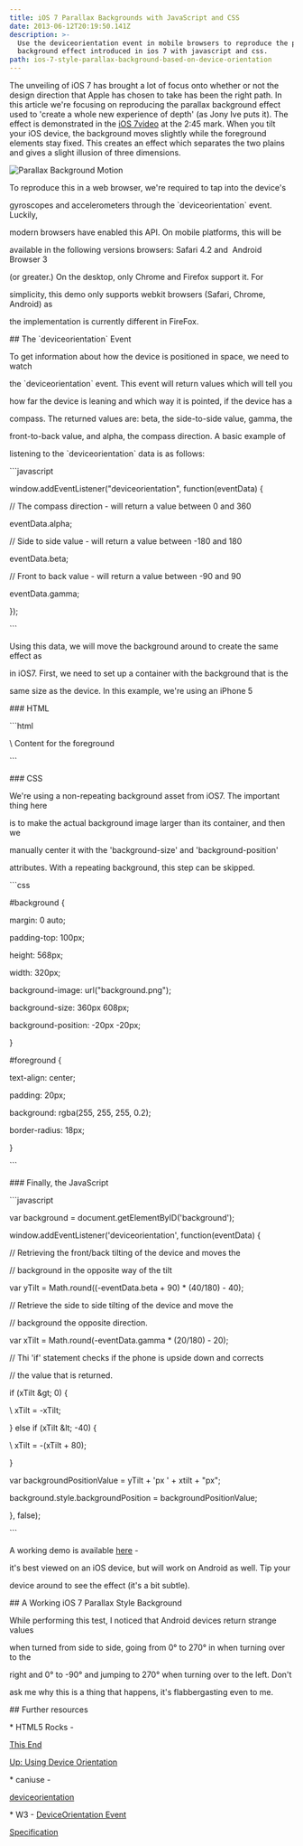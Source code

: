 ```yaml
---
title: iOS 7 Parallax Backgrounds with JavaScript and CSS
date: 2013-06-12T20:19:50.141Z
description: >-
  Use the deviceorientation event in mobile browsers to reproduce the parallax
  background effect introduced in ios 7 with javascript and css.
path: ios-7-style-parallax-background-based-on-device-orientation
---
```

The unveiling of iOS 7 has brought a lot of focus onto whether or not the design direction that Apple has chosen to take has been the right path. In this article we're focusing on reproducing the parallax background effect used to 'create a whole new experience of depth' (as Jony Ive puts it). The effect is demonstrated in the <a href="http://www.apple.com/ios/ios7/#video" target="_blank">iOS 7video</a> at the 2:45 mark. When you tilt your iOS device, the background moves slightly while the foreground elements stay fixed. This creates an effect which separates the two plains and gives a slight illusion of three dimensions.

![Parallax Background Motion](ku-xlarge.gif)

To reproduce this in a web browser, we're required to tap into the device's

gyroscopes and accelerometers through the \`deviceorientation\` event. Luckily,

modern browsers have enabled this API. On mobile platforms, this will be

available in the following versions browsers: Safari 4.2 and  Android Browser 3

(or greater.) On the desktop, only Chrome and Firefox support it. For

simplicity, this demo only supports webkit browsers (Safari, Chrome, Android) as

the implementation is currently different in FireFox.

\## The \`deviceorientation\` Event

To get information about how the device is positioned in space, we need to watch

the \`deviceorientation\` event. This event will return values which will tell you

how far the device is leaning and which way it is pointed, if the device has a

compass. The returned values are: beta, the side-to-side value, gamma, the

front-to-back value, and alpha, the compass direction. A basic example of

listening to the \`deviceorientation\` data is as follows:

\`\``javascript

window.addEventListener("deviceorientation", function(eventData) {

  // The compass direction - will return a value between 0 and 360

  eventData.alpha;

  // Side to side value - will return a value between -180 and 180

  eventData.beta;

  // Front to back value - will return a value between -90 and 90

  eventData.gamma;

});

\`\``

Using this data, we will move the background around to create the same effect as

in iOS7. First, we need to set up a container with the background that is the

same size as the device. In this example, we're using an iPhone 5

\### HTML

\`\``html

<div id="background">

  <div id="foreground">

\    Content for the foreground

  </div>

</div>

\`\``

\### CSS

We're using a non-repeating background asset from iOS7. The important thing here

is to make the actual background image larger than its container, and then we

manually center it with the 'background-size' and 'background-position'

attributes. With a repeating background, this step can be skipped.

\`\``css

\#background {

  margin: 0 auto;

  padding-top: 100px;

  height: 568px;

  width: 320px;

  background-image: url("background.png");

  background-size: 360px 608px;

  background-position: -20px -20px;

}

\#foreground {

  text-align: center;

  padding: 20px;

  background: rgba(255, 255, 255, 0.2);

  border-radius: 18px;

}

\`\``

\### Finally, the JavaScript

\`\``javascript

var background = document.getElementByID('background');

window.addEventListener('deviceorientation', function(eventData) {

  // Retrieving the front/back tilting of the device and moves the

  // background in the opposite way of the tilt

  var yTilt = Math.round((-eventData.beta + 90) * (40/180) - 40);

  // Retrieve the side to side tilting of the device and move the

  // background the opposite direction.

  var xTilt = Math.round(-eventData.gamma * (20/180) - 20);

  // Thi 'if' statement checks if the phone is upside down and corrects

  // the value that is returned.

  if (xTilt &amp;gt; 0) {

\    xTilt = -xTilt;

  } else if (xTilt &amp;lt; -40) {

\    xTilt = -(xTilt + 80);

  }

  var backgroundPositionValue = yTilt + 'px ' + xtilt + "px";

  background.style.backgroundPosition = backgroundPositionValue;

}, false);

\`\``

A working demo is available <a href="http://cedar.io/ios7-parallax">here</a> -

it's best viewed on an iOS device, but will work on Android as well. Tip your

device around to see the effect (it's a bit subtle).

\## A Working iOS 7 Parallax Style Background

While performing this test, I noticed that Android devices return strange values

when turned from side to side, going from 0° to 270° in when turning over to the

right and 0° to -90° and jumping to 270° when turning over to the left. Don't

ask me why this is a thing that happens, it's flabbergasting even to me.

\## Further resources

\* HTML5 Rocks -

  <a href="http://www.html5rocks.com/en/tutorials/device/orientation/">This End

  Up: Using Device Orientation</a>

\* caniuse -

  <a href="http://caniuse.com/#feat=deviceorientation">deviceorientation</a>

\* W3 - <a href="http://www.w3.org/TR/orientation-event/">DeviceOrientation Event

  Specification</a>
